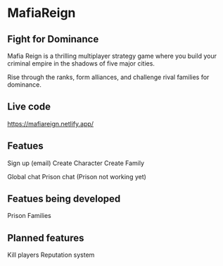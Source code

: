 # MafiaReign

## Fight for Dominance

Mafia Reign is a thrilling multiplayer strategy game where you build your criminal empire in the shadows of five major cities.

Rise through the ranks, form alliances, and challenge rival families for dominance.

## Live code

https://mafiareign.netlify.app/

## Featues

Sign up (email)
Create Character
Create Family

Global chat
Prison chat (Prison not working yet)

## Featues being developed

Prison
Families

## Planned features

Kill players
Reputation system
